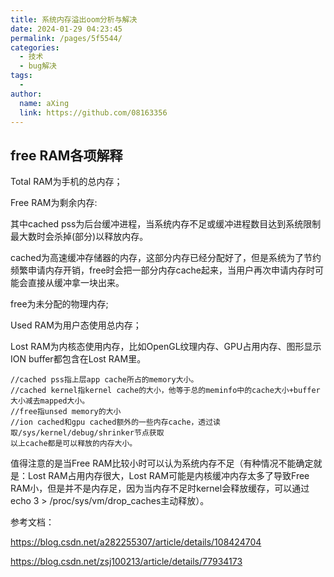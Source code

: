 ```yaml
---
title: 系统内存溢出oom分析与解决
date: 2024-01-29 04:23:45
permalink: /pages/5f5544/
categories:
  - 技术
  - bug解决
tags:
  - 
author: 
  name: aXing
  link: https://github.com/08163356
---
```


## free RAM各项解释

Total RAM为手机的总内存；

Free RAM为剩余内存:

其中cached pss为后台缓冲进程，当系统内存不足或缓冲进程数目达到系统限制最大数时会杀掉(部分)以释放内存。

cached为高速缓冲存储器的内存，这部分内存已经分配好了，但是系统为了节约频繁申请内存开销，free时会把一部分内存cache起来，当用户再次申请内存时可能会直接从缓冲拿一块出来。

free为未分配的物理内存;

Used RAM为用户态使用总内存；

Lost RAM为内核态使用内存，比如OpenGL纹理内存、GPU占用内存、图形显示ION buffer都包含在Lost RAM里。

<!-- more -->
```
//cached pss指上层app cache所占的memory大小。
//cached kernel指kernel cache的大小，他等于总的meminfo中的cache大小+buffer大小减去mapped大小。
//free指unsed memory的大小
//ion cached和gpu cached额外的一些内存cache，透过读取/sys/kernel/debug/shrinker节点获取
以上cache都是可以释放的内存大小。
```

 值得注意的是当Free RAM比较小时可以认为系统内存不足（有种情况不能确定就是：Lost RAM占用内存很大，Lost RAM可能是内核缓冲内存太多了导致Free RAM小，但是并不是内存足，因为当内存不足时kernel会释放缓存，可以通过echo 3 > /proc/sys/vm/drop_caches主动释放）。

参考文档：

https://blog.csdn.net/a282255307/article/details/108424704

https://blog.csdn.net/zsj100213/article/details/77934173